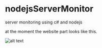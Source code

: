 # nodejsServerMonitor
server
 monitoring using c# and nodejs


at the moment the website part looks like this.

![alt text](https://i.imgur.com/80ckyqL.png)
